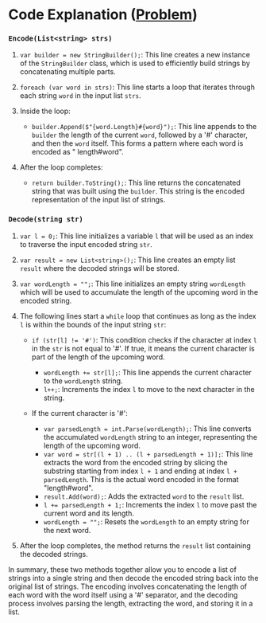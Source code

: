# Code Explanation ([Problem](https://www.lintcode.com/problem/659/))

### `Encode(List<string> strs)`

1. `var builder = new StringBuilder();`: This line creates a new instance of the `StringBuilder` class, which is used to
   efficiently build strings by concatenating multiple parts.

2. `foreach (var word in strs)`: This line starts a loop that iterates through each string `word` in the input
   list `strs`.

3. Inside the loop:
    - `builder.Append($"{word.Length}#{word}");`: This line appends to the `builder` the length of the current `word`,
      followed by a '#' character, and then the `word` itself. This forms a pattern where each word is encoded as "
      length#word".

4. After the loop completes:
    - `return builder.ToString();`: This line returns the concatenated string that was built using the `builder`. This
      string is the encoded representation of the input list of strings.

### `Decode(string str)`

1. `var l = 0;`: This line initializes a variable `l` that will be used as an index to traverse the input encoded
   string `str`.

2. `var result = new List<string>();`: This line creates an empty list `result` where the decoded strings will be
   stored.

3. `var wordLength = "";`: This line initializes an empty string `wordLength` which will be used to accumulate the
   length of the upcoming word in the encoded string.

4. The following lines start a `while` loop that continues as long as the index `l` is within the bounds of the input
   string `str`:

    - `if (str[l] != '#')`: This condition checks if the character at index `l` in the `str` is not equal to '#'. If
      true, it means the current character is part of the length of the upcoming word.
        - `wordLength += str[l];`: This line appends the current character to the `wordLength` string.
        - `l++;`: Increments the index `l` to move to the next character in the string.

    - If the current character is '#':
        - `var parsedLength = int.Parse(wordLength);`: This line converts the accumulated `wordLength` string to an
          integer, representing the length of the upcoming word.
        - `var word = str[(l + 1) .. (l + parsedLength + 1)];`: This line extracts the word from the encoded string by
          slicing the substring starting from index `l + 1` and ending at index `l + parsedLength`. This is the actual
          word encoded in the format "length#word".
        - `result.Add(word);`: Adds the extracted `word` to the `result` list.
        - `l += parsedLength + 1;`: Increments the index `l` to move past the current word and its length.
        - `wordLength = "";`: Resets the `wordLength` to an empty string for the next word.

5. After the loop completes, the method returns the `result` list containing the decoded strings.

In summary, these two methods together allow you to encode a list of strings into a single string and then decode the
encoded string back into the original list of strings. The encoding involves concatenating the length of each word with
the word itself using a '#' separator, and the decoding process involves parsing the length, extracting the word, and
storing it in a list.